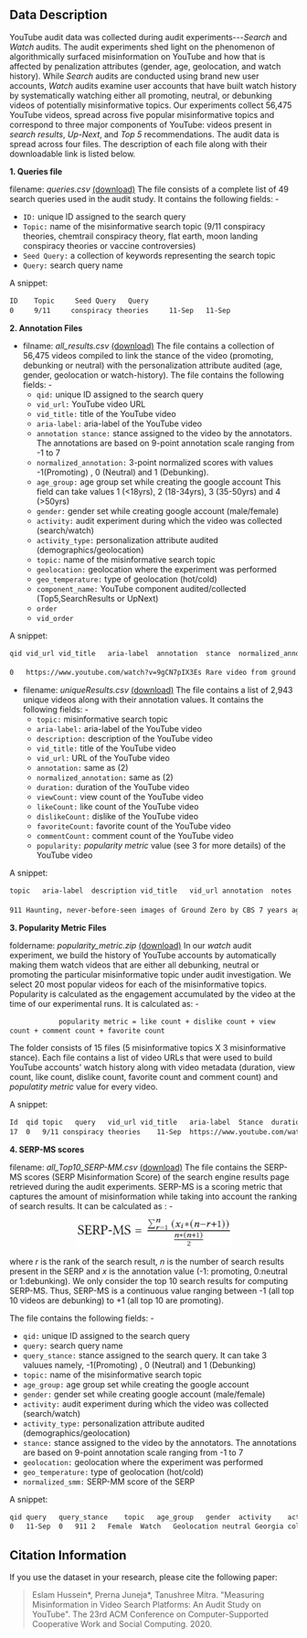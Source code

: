 ## Data Description

YouTube audit data was collected during audit experiments---<i>Search</i> and <i>Watch</i> audits. The audit experiments shed light on the phenomenon of algorithmically surfaced misinformation on YouTube and how that is affected by penalization attributes (gender, age, geolocation, and watch history). While <i>Search</i> audits are conducted using brand new user accounts, <i>Watch</i> audits examine user accounts that have built watch history by systematically watching either all promoting, neutral, or debunking videos of potentially misinformative topics. Our experiments collect 56,475 YouTube videos, spread across five popular misinformative topics and  correspond to three major components of YouTube: videos present in <i>search results</i>, <i>Up-Next</i>, and <i>Top 5</i> recommendations. The audit data is spread across four files. The description of each file along with their downloadable link is listed below.

**1. Queries file** 

filename: *queries.csv* [(download)](https://raw.githubusercontent.com/social-comp/YouTubeAudit-data/master/queries.csv)
   The file consists of a complete list of 49 search queries used in the audit study. It contains the following fields: -
   
  * ```ID:``` unique ID assigned to the search query
  * ```Topic:``` name of the misinformative search topic (9/11 conspiracy theories, chemtrail conspiracy theory, flat earth, moon landing conspiracy theories or vaccine controversies)
  * ```Seed Query:``` a collection of keywords representing the search topic
  * ```Query:``` search query name
  
   A snippet:
   
  
```html
ID    Topic     Seed Query   Query                                                                                                      
0     9/11     conspiracy theories     11-Sep   11-Sep
```

**2. Annotation Files**

* filname: *all_results.csv* [(download)](https://github.com/social-comp/YouTubeAudit-data/blob/master/all_results.csv?raw=true)
The file contains a collection of 56,475 videos compiled to link the stance of the video (promoting, debunking or neutral) with the personalization attribute audited (age, gender, geolocation or watch-history). The file contains the following fields: -
   * ```qid:``` unique ID assigned to the search query
   * ```vid_url:``` YouTube video URL	
   * ```vid_title:``` title of the YouTube video
   * ```aria-label:``` aria-label of the YouTube video	
   * ```annotation stance:``` stance assigned to the video by the annotators. The annotations are based on 9-point annotation scale ranging from -1 to 7
   * ```normalized_annotation:``` 3-point normalized scores with values -1(Promoting) , 0 (Neutral) and 1 (Debunking).
   * ```age_group:``` age group set while creating the google account This field can take values 1 (<18yrs), 2 (18-34yrs), 3 (35-50yrs) and 4 (>50yrs)
   * ```gender:``` gender set while creating google account (male/female)
   * ```activity:``` audit experiment during which the video was collected (search/watch)
   * ```activity_type:``` personalization attribute audited (demographics/geolocation)
   * ```topic:``` name of the misinformative search topic
   * ```geolocation:``` geolocation where the experiment was performed
   * ```geo_temperature:``` type of geolocation (hot/cold)
   * ```component_name:``` YouTube component audited/collected (Top5,SearchResults or UpNext)
   * ```order```	
   * ```vid_order```

A snippet:

```html
qid	vid_url	vid_title	aria-label	annotation	stance	normalized_annotation	age_group	gender	activity	activity_type	topic	geolocation	geo_temperature	component_name	order	vid_order                                                         

0	https://www.youtube.com/watch?v=9gCN7pIX3Es	Rare video from ground zero on 9/11	Rare video from ground zero on 9/11 by 60 Minutes 5 months ago 3 minutes, 14 seconds 1,072,478 views	0		0	3	Female	Search	Demographics	all	us-east1-b (South Carolina)		SearchResults
```


* filename: *uniqueResults.csv* [(download)](https://github.com/social-comp/YouTubeAudit-data/blob/master/uniqueResults.csv?raw=true)
The file contains a list of 2,943 unique videos along with their annotation values. It contains the following fields: -
   * ```topic:```	misinformative search topic 
   * ```aria-label:``` aria-label of the YouTube video
   * ```description:``` description of the YouTube video
   * ```vid_title:``` title of the YouTube video
   * ```vid_url:``` URL of the YouTube video
   * ```annotation:``` same as (2)
   * ```normalized_annotation:``` same as (2)
   * ```duration:``` duration of the YouTube video
   * ```viewCount:``` view count of the YouTube video
   * ```likeCount:``` like count of the YouTube video
   * ```dislikeCount:``` dislike of the YouTube video
   * ```favoriteCount:``` favorite count of the YouTube video
   * ```commentCount:``` comment count of the YouTube video
   * ```popularity:``` <i>popularity metric</i> value (see 3 for more details) of the YouTube video

A snippet:

```html
topic	aria-label	description	vid_title	vid_url	annotation	notes	normalized_annotation	duration	viewCount	likeCount	dislikeCount	favoriteCount	commentCount	popularity

911	Haunting, never-before-seen images of Ground Zero by CBS 7 years ago 3 minutes, 57 seconds 2,385,714 views	A few days after 9/11, FEMA sent its own cameras down into the ruins of the World Trade Center, filming for over 8 months and getting images no one else was able to get. CBS News justice and homeland security correspondent Bob Orr reports.	Haunting, never-before-seen images of Ground Zero	https://www.youtube.com/watch?v=coqYraFn-B4	0		0	237	2396779	8366	718	0	2649	2408512
```


**3. Popularity Metric Files**

foldername: *popularity_metric.zip* [(download)](https://github.com/social-comp/YouTubeAudit-data/blob/master/popularity_metric.zip?raw=true)
In our <i>watch</i> audit experiment, we build the history of YouTube accounts by automatically making them watch videos that are either all debunking, neutral or promoting the particular misinformative topic under audit investigation. We select 20 most popular videos for each of the misinformative topics. Popularity is calculated as the engagement accumulated by the video at the time of our experimental runs. It is calculated as: -

                popularity metric = like count + dislike count + view count + comment count + favorite count

The folder consists of 15 files (5 misinformative topics X 3 misinformative stance). Each file contains a list of video URLs that were used to build YouTube accounts' watch history along with video metadata (duration, view count, like count, dislike count, favorite count and comment count) and <i>populatity metric</i> value for every video.

A snippet:

```html
Id	qid	topic	query	vid_url	vid_title	aria-label	Stance	duration	viewCount	likeCount	dislikeCount	favoriteCount	commentCount	popularity
17	0	9/11 conspiracy theories	11-Sep	https://www.youtube.com/watch?v=MNyjZJOEXpE	How the 9/11 terror attacks unfolded | Telegraph Time Tunnel	How the 9/11 terror attacks unfolded | Telegraph Time Tunnel by The Telegraph 2 years ago 2 minutes, 8 seconds 3,589,933 views	-1	128	3987854	8264	2786	0	1	3998905
```

**4. SERP-MS scores** 

filename: *all_Top10_SERP-MM.csv* [(download)](https://raw.githubusercontent.com/social-comp/YouTubeAudit-data/master/all_Top10_SERP-MM.csv) The file contains the SERP-MS scores (SERP Misinformation Score) of the search engine results page retrieved during the audit experiments. SERP-MS is a scoring metric that captures the amount of misinformation while taking into account the ranking of search results. It can be calculated as : -

<p align="center">
  <img src="formula2.PNG">
</p>


where <i>r</i> is the rank of the search result, <i>n</i> is the number of search results present in the SERP and <i>x</i> is the annotation value (-1: promoting, 0:neutral or 1:debunking). We only consider the top 10 search results for computing SERP-MS. Thus, SERP-MS is a continuous value ranging between -1 (all top 10 videos are debunking) to +1 (all top 10 are promoting).

The file contains the following fields: -
   * ```qid:``` unique ID assigned to the search query
   * ```query:``` search query name	
   * ```query_stance:``` stance assigned to the search query. It can take 3 valuues namely, -1(Promoting) , 0 (Neutral) and 1 (Debunking)
   * ```topic:``` name of the misinformative search topic
   * ```age_group:``` age group set while creating the google account
   * ```gender:``` gender set while creating google account (male/female)
   * ```activity:``` audit experiment during which the video was collected (search/watch)
   * ```activity_type:``` personalization attribute audited (demographics/geolocation)
   * ```stance:``` stance assigned to the video by the annotators. The annotations are based on 9-point annotation scale ranging from -1 to 7
   * ```geolocation:``` geolocation where the experiment was performed
   * ```geo_temperature:``` type of geolocation (hot/cold)
   * ```normalized_smm:``` SERP-MM score of the SERP
   
   A snippet:

```html
qid	query	query_stance	topic	age_group	gender	activity	activity_type	stance	geolocation	geo_temperature	normalized_smm
0	11-Sep	0	911	2	Female	Watch	Geolocation	neutral	Georgia	cold	0
```

## Citation Information

If you use the dataset in your research, please cite the following paper:
> Eslam Hussein*, Prerna Juneja*, Tanushree Mitra. "Measuring Misinformation in Video Search Platforms: An Audit Study on YouTube". The 23rd ACM Conference on Computer-Supported Cooperative Work and Social Computing. 2020.


